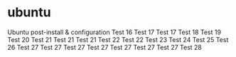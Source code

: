 ubuntu
======

Ubuntu post-install & configuration Test 16
Test 17
Test 17
Test 18
Test 19
Test 20
Test 21
Test 21
Test 21
Test 22
Test 22
Test 23
Test 24
Test 25
Test 26
Test 27
Test 27
Test 27
Test 27
Test 27
Test 27
Test 27
Test 28
